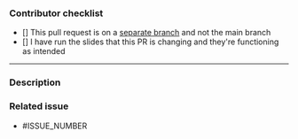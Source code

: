 <!---
Thank you for your pull request! 🚀
-->

### Contributor checklist

<!-- Please replace the empty checkboxes [] below with checked ones [x] accordingly. -->

- [] This pull request is on a [separate branch](https://docs.github.com/en/get-started/quickstart/github-flow) and not the main branch
- [] I have run the slides that this PR is changing and they're functioning as intended

---

### Description

<!--
Describe briefly what your pull request proposes to change. Especially if you have more than one commit, it is helpful to give a summary of what your contribution is trying to solve.

Also, please describe shortly how you tested that your change actually works.
-->

### Related issue

<!--- We prefer that pull requests be related to already open issues. -->
<!--- If applicable, please link to the issue by replacing ISSUE_NUMBER with the appropriate number below. -->
<!--- Feel free to delete this section if this does not apply. -->

- #ISSUE_NUMBER
